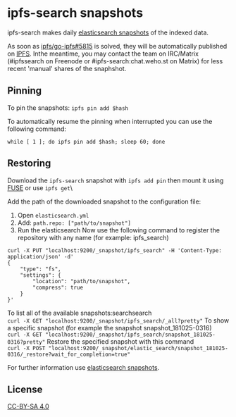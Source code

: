# ipfs-search snapshots
ipfs-search makes daily [elasticsearch snapshots](https://www.elastic.co/guide/en/elasticsearch/reference/current/modules-snapshots.html) of the indexed data.

As soon as [ipfs/go-ipfs#5815](https://github.com/ipfs/go-ipfs/issues/5815) is solved, they will be automatically published on [IPFS](https://ipfs.io/). Inthe meantime, you may contact the team on IRC/Matrix (#ipfssearch on Freenode or #ipfs-search:chat.weho.st on Matrix) for less recent 'manual' shares of the snaphshot.

## Pinning
To pin the snapshots:
`ipfs pin add $hash`

To automatically resume the pinning when interrupted you can use the following command:
```
while [ 1 ]; do ipfs pin add $hash; sleep 60; done
```

## Restoring 
Download the `ipfs-search` snapshot with  `ipfs add pin` then mount it using 
[FUSE](https://github.com/ipfs/go-ipfs/blob/master/docs/fuse.md) or use `ipfs get`\

Add the path of the downloaded snapshot to the configuration file:
1. Open `elasticsearch.yml`
2. Add: `path.repo: ["path/to/snapshot"]`
3. Run the elasticsearch
 Now use the following command to register the repository with any name (for example: ipfs_search)
```
curl -X PUT "localhost:9200/_snapshot/ipfs_search" -H 'Content-Type: application/json' -d'
{
    "type": "fs",
    "settings": {
        "location": "path/to/snapshot",
        "compress": true
    }
}'
```
To list all of the available snapshots:searchsearch\
`curl -X GET "localhost:9200/_snapshot/ipfs_search/_all?pretty"`
 To show a specific snapshot (for example the snapshot snapshot_181025-0316)\
`curl -X GET "localhost:9200/_snapshot/ipfs_search/snapshot_181025-0316?pretty"`
 Restore the specified snapshot with this command\
`curl -X POST "localhost:9200/_snapshot/elastic_search/snapshot_181025-0316/_restore?wait_for_completion=true"`

For further information use [elasticsearch snapshots](https://www.elastic.co/guide/en/elasticsearch/reference/current/modules-snapshots.html).

## License
[CC-BY-SA 4.0](https://github.com/idleberg/Creative-Commons-Markdown/blob/master/4.0/by-sa.markdown)
